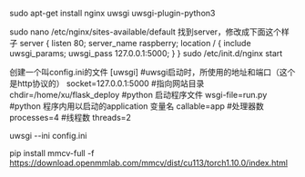 sudo apt-get install nginx uwsgi uwsgi-plugin-python3





sudo nano /etc/nginx/sites-available/default
找到server，修改成下面这个样子
server {
        listen 80;
        server_name raspberry;
        location / {
                include uwsgi_params;
                uwsgi_pass  127.0.0.1:5000;
        }
}
sudo /etc/init.d/nginx start


创建一个叫config.ini的文件
[uwsgi]
#uwsgi启动时，所使用的地址和端口（这个是http协议的）
socket=127.0.0.1:5000
#指向网站目录
chdir=/home/xu/flask_deploy
#python 启动程序文件
wsgi-file=run.py
#python 程序内用以启动的application 变量名
callable=app
#处理器数
processes=4
#线程数
threads=2


uwsgi --ini config.ini

pip install mmcv-full -f https://download.openmmlab.com/mmcv/dist/cu113/torch1.10.0/index.html
